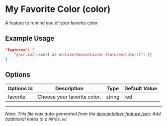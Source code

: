 
# My Favorite Color (color)

A feature to remind you of your favorite color

## Example Usage

```json
"features": {
    "ghcr.io/russell-at-archive/devcontainer-features/color:1": {}
}
```

## Options

| Options Id | Description | Type | Default Value |
|-----|-----|-----|-----|
| favorite | Choose your favorite color. | string | red |



---

_Note: This file was auto-generated from the [devcontainer-feature.json](https://github.com/russell-at-archive/devcontainer-features/blob/main/src/color/devcontainer-feature.json).  Add additional notes to a `NOTES.md`._
